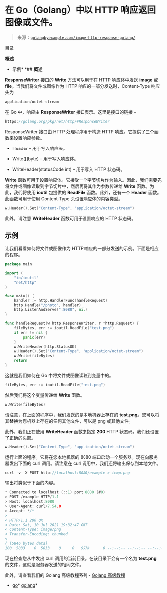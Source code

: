 <!--yml

类别：未分类。

日期：2024-10-13 06:39:25

-->

# 在 Go（Golang）中以 HTTP 响应返回图像或文件。

> 来源：[`golangbyexample.com/image-http-response-golang/`](https://golangbyexample.com/image-http-response-golang/)

目录

**概述**

+   示例*  *## **概述**

**ResponseWriter** 接口的 **Write** 方法可以用于在 HTTP 响应体中发送 **image** 或 **file**。当我们将文件或图像作为 HTTP 响应的一部分发送时，Content-Type 响应头为

```go
application/octet-stream
```

在 Go 中，响应由 **ResponseWriter** 接口表示。这里是接口的链接 –

```go
https://golang.org/pkg/net/http/#ResponseWriter
```

ResponseWriter 接口由 HTTP 处理程序用于构造 HTTP 响应。它提供了三个函数来设置响应参数。

+   Header – 用于写入响应头。

+   Write([]byte) – 用于写入响应体。

+   WriteHeader(statusCode int) – 用于写入 HTTP 状态码。

**Write** 函数可用于设置响应体。它接受一个字节切片作为输入。因此，我们需要先将文件或图像读取到字节切片中，然后再将其作为参数传递给 **Write** 函数。为此，我们将使用 **ioutil** 包提供的 **ReadFile** 函数。此外，还有一个 **Header** 函数。此函数可用于使用 Content-Type 头设置响应体的内容类型。

```go
w.Header().Set("Content-Type", "application/octet-stream")
```

此外，请注意 **WriteHeader** 函数可用于设置响应的 HTTP 状态码。

## **示例**

让我们看看如何将文件或图像作为 HTTP 响应的一部分发送的示例。下面是相应的程序。

```go
package main

import (
	"io/ioutil"
	"net/http"
)

func main() {
	handler := http.HandlerFunc(handleRequest)
	http.Handle("/photo", handler)
	http.ListenAndServe(":8080", nil)
}

func handleRequest(w http.ResponseWriter, r *http.Request) {
	fileBytes, err := ioutil.ReadFile("test.png")
	if err != nil {
		panic(err)
	}
	w.WriteHeader(http.StatusOK)
	w.Header().Set("Content-Type", "application/octet-stream")
	w.Write(fileBytes)
	return
}
```

这就是我们如何在 Go 中将文件或图像读取到变量中的。

```go
fileBytes, err := ioutil.ReadFile("test.png")
```

然后我们将这个变量传递给 **Write** 函数。

```go
w.Write(fileBytes)
```

请注意，在上面的程序中，我们发送的是本地机器上存在的 **test.png**。您可以将其替换为您机器上存在的任何其他文件，可以是 png 或其他文件。

此外，我们正在使用 **WriteHeader** 函数来指定 **200** HTTP 状态码。我们还设置了正确的头部。

```go
w.Header().Set("Content-Type", "application/octet-stream")
```

运行上面的程序。它将在您本地机器的 8080 端口启动一个服务器。现在向服务器发出下面的 curl 调用。请注意在 curl 调用中，我们还将输出保存到本地文件。

```go
curl -v -X POST http://localhost:8080/example > temp.png
```

输出将类似于下面的内容。

```go
* Connected to localhost (::1) port 8080 (#0)
> POST /example HTTP/1.1
> Host: localhost:8080
> User-Agent: curl/7.54.0
> Accept: */*
> 
< HTTP/1.1 200 OK
< Date: Sat, 10 Jul 2021 19:32:47 GMT
< Content-Type: image/png
< Transfer-Encoding: chunked
< 
{ [5846 bytes data]
100  5833    0  5833    0     0   957k      0 --:--:-- --:--:-- --:--:-- 1139k
```

现在检查您从中发出 curl 调用的当前目录。在该目录下会有一个名为 **test.png** 的文件，这就是服务器发送的相同文件。

此外，请查看我们的 Golang 高级教程系列 - [Golang 高级教程](https://golangbyexample.com/golang-comprehensive-tutorial/)

+   [go](https://golangbyexample.com/tag/go/)*   [golang](https://golangbyexample.com/tag/golang/)*
